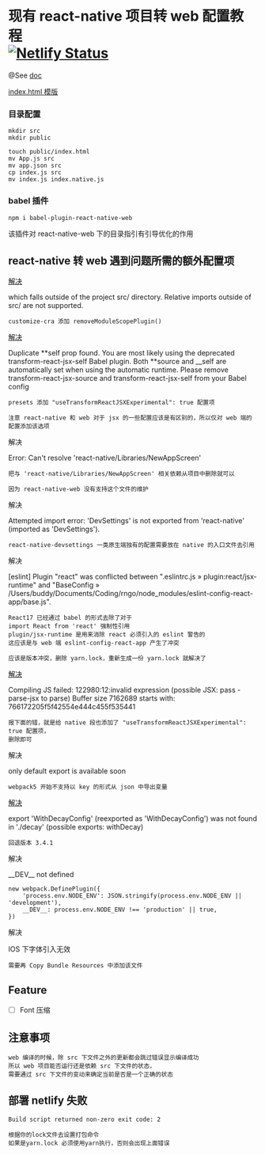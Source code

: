 # 现有 react-native 项目转 web 配置教程<br>[![Netlify Status](https://api.netlify.com/api/v1/badges/bc65eeb5-b61d-475c-a386-d08ad5701559/deploy-status)](https://app.netlify.com/sites/rn-go/deploys)

@See [doc](https://retool.com/blog/how-to-make-your-react-native-apps-work-on-the-web/)

[index.html 模版](https://codesandbox.io/s/react-native-q4qymyp2l6?from-embed=&file=/public/index.html)

### 目录配置

```
mkdir src
mkdir public

touch public/index.html
mv App.js src
mv app.json src
cp index.js src
mv index.js index.native.js
```

### babel 插件

```
npm i babel-plugin-react-native-web
```

该插件对 react-native-web 下的目录指引有引导优化的作用

## react-native 转 web 遇到问题所需的额外配置项

[解决](https://stackoverflow.com/questions/44114436/the-create-react-app-imports-restriction-outside-of-src-directory)

which falls outside of the project src/ directory.
Relative imports outside of src/ are not supported.

```
customize-cra 添加 removeModuleScopePlugin()
```

[解决](https://github.com/nrwl/nx/issues/14407#issuecomment-1439327945)

Duplicate **self prop found. You are most likely using the deprecated transform-react-jsx-self Babel plugin. Both **source and \_\_self are automatically set when using the automatic runtime. Please remove transform-react-jsx-source and transform-react-jsx-self from your Babel config

```
presets 添加 "useTransformReactJSXExperimental": true 配置项

注意 react-native 和 web 对于 jsx 的一些配置应该是有区别的，所以仅对 web 端的配置添加该选项
```

解决

Error: Can't resolve 'react-native/Libraries/NewAppScreen'

```
把与 'react-native/Libraries/NewAppScreen' 相关依赖从项目中删除就可以

因为 react-native-web 没有支持这个文件的维护
```

解决

Attempted import error: 'DevSettings' is not exported from 'react-native' (imported as 'DevSettings').

```
react-native-devsettings 一类原生端独有的配置需要放在 native 的入口文件去引用
```

解决

[eslint] Plugin "react" was conflicted between ".eslintrc.js » plugin:react/jsx-runtime" and "BaseConfig » /Users/buddy/Documents/Coding/rngo/node_modules/eslint-config-react-app/base.js".

```
React17 已经通过 babel 的形式去除了对于
import React from 'react' 强制性引用
plugin/jsx-runtime 是用来消除 react 必须引入的 eslint 警告的
这应该是与 web 端 eslint-config-react-app 产生了冲突

应该是版本冲突，删除 yarn.lock，重新生成一份 yarn.lock 就解决了
```

[解决](https://github.com/facebook/create-react-app/issues/11825#issuecomment-1000454644)

Compiling JS failed: 122980:12:invalid expression (possible JSX: pass -parse-jsx to parse) Buffer size 7162689 starts with: 766172205f5f42554e444c455f535441

```
报下面的错，就是给 native 段也添加了 "useTransformReactJSXExperimental": true 配置项，
删除即可
```

解决

only default export is available soon

```
webpack5 开始不支持以 key 的形式从 json 中导出变量
```

[解决](https://github.com/software-mansion/react-native-reanimated/issues/4645#issuecomment-1680539078)

export 'WithDecayConfig' (reexported as 'WithDecayConfig') was not found in './decay' (possible exports: withDecay)

```
回退版本 3.4.1
```

解决

\_\_DEV\_\_ not defined

```JS
new webpack.DefinePlugin({
    'process.env.NODE_ENV': JSON.stringify(process.env.NODE_ENV || 'development'),
    __DEV__: process.env.NODE_ENV !== 'production' || true,
})
```

解决

IOS 下字体引入无效

```
需要再 Copy Bundle Resources 中添加该文件
```

## Feature

- [ ] Font 压缩

## 注意事项

```
web 编译的时候，除 src 下文件之外的更新都会跳过错误显示编译成功
所以 web 项目能否运行还是依赖 src 下文件的状态，
需要通过 src 下文件的变动来确定当前是否是一个正确的状态
```

## 部署 netlify 失败

```
Build script returned non-zero exit code: 2

根据你的lock文件去设置打包命令
如果是yarn.lock 必须使用yarn执行，否则会出现上面错误
```
